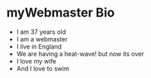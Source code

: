 # myWebmaster Bio
- I am 37 years old
- I am a webmaster
- I live in England
- We are having a heat-wave! but now its over
- I love my wife
- And I love to swim
